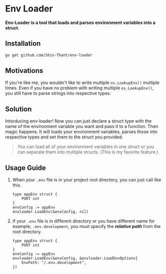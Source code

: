 # Env Loader

**Env-Loader is a tool that loads and parses environment variables into a struct.**

## Installation

```bash
go get github.com/Shin-Thant/env-loader
```

## Motivations

If you're like me, you wouldn't like to write multiple `os.LookupEnv()` multiple times. Even if you have no problem with writing multiple `os.LookupEnv()`, you still have to parse strings into respective types.

## Solution

Intorducing env-loader! Now you can just declare a struct type with the name of the environment variable you want and pass it to a function. Then magic happens. It will loads your environment variables, parses those into respective types and set them to the struct you provided.

> You can load all of your environment variables in one struct or you can separate them into multiple structs. (This is my favorite feature.)

## Usage Guide

1. When your `.env` file is in your project root directory, you can just call like this.

    ```golang
    type appEnv struct {
        PORT int
    }
    envConfig := appEnv
    envloader.LoadEnv(&envConfig, nil)
    ```

2. If your `.env` file is in different directory or you have different name for example, `.env.development`, you must specify the **_relative path_** from the root directory.

    ```golang
    type appEnv struct {
        PORT int
    }
    envConfig := appEnv
    envloader.LoadEnv(&envConfig, &envloader.LoadEnvOptions{
        EnvPath: "/.env.development",
    })
    ```
